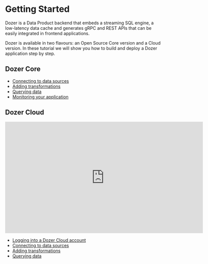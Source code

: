 # Getting Started

Dozer is a Data Product backend that embeds a streaming SQL engine, a low-latency data cache and generates gRPC and REST APIs that can be easily integrated in frontend applications.

Dozer is available in two flavours: an Open Source Core version and a Cloud version. In these tutorial we will show you how to build and deploy a Dozer application step by step.

## Dozer Core

- [Connecting to data sources](getting_started/core/connecting-to-sources)
- [Adding transformations](getting_started/core/adding-transformations)
- [Querying data](getting_started/core/querying-data)
- [Monitoring your application](getting_started/core/monitoring-your-application)

## Dozer Cloud

<div width="100%" style={{paddingTop: '1em', paddingBottom: '2em', textAlign: 'center'}}>
    <iframe src="https://share.descript.com/embed/9UBzJNaRdgB" width="640" height="360" frameborder="0" allowfullscreen></iframe>
</div>


- [Logging into a Dozer Cloud account](getting_started/cloud/logging-into-cloud)
- [Connecting to data sources](getting_started/cloud/connecting-to-sources)
- [Adding transformations](getting_started/cloud/adding-transformations)
- [Querying data](getting_started/cloud/querying-data)

